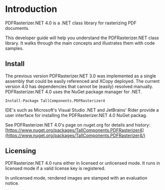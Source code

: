 # Introduction

PDFRasterizer.NET 4.0 is a .NET class library for rasterizing PDF documents.

This developer guide will help you understand the PDFRasterizer.NET class library. It walks through the main concepts and illustrates them with code samples. 

## Install

The previous version PDFRasterizer.NET 3.0 was implemented as a single assembly that could be easily referenced and XCopy deployed.
The current version 4.0 has dependencies that cannot be (easily) resolved manually. PDFRasterizer.NET 4.0 uses the NuGet package manager for .NET.

```
Install-Package TallComponents.PDFRasterizer4
```

IDE's such as Microsoft's Visual Studio .NET and JetBrains' Rider provide a user interface for installing the PDFRasterizer.NET 4.0 NuGet packag.

See PDFRasterizer.NET 4.0's page on nuget.org for details and history:
[https://www.nuget.org/packages/TallComponents.PDFRasterizer4](https://www.nuget.org/packages/TallComponents.PDFRasterizer4/)

## Licensing

PDFRasterizer.NET 4.0 runs either in licensed or unlicensed mode. It runs in licensed mode if a valid license key is registered.

In unlicensed mode, rendered images are stamped with an evaluation notice. 




